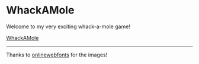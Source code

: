 # WhackAMole

Welcome to my very exciting whack-a-mole game!

[WhackAMole](https://boowhoo1.github.io/WhackAMole/index.html)

---

Thanks to [onlinewebfonts](https://www.onlinewebfonts.com) for the images!

